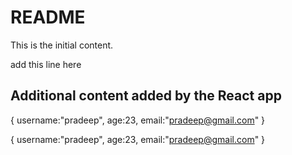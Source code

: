 # README

This is the initial content.

add this line here 

## Additional content added by the React app

{
username:"pradeep",
age:23,
email:"pradeep@gmail.com"
}

{
username:"pradeep",
age:23,
email:"pradeep@gmail.com"
}